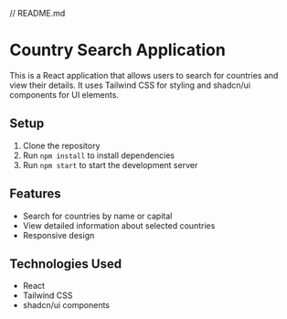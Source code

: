// README.md
# Country Search Application

This is a React application that allows users to search for countries and view their details. It uses Tailwind CSS for styling and shadcn/ui components for UI elements.

## Setup

1. Clone the repository
2. Run `npm install` to install dependencies
3. Run `npm start` to start the development server

## Features

- Search for countries by name or capital
- View detailed information about selected countries
- Responsive design

## Technologies Used

- React
- Tailwind CSS
- shadcn/ui components